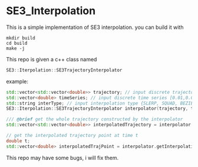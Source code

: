 # SE3_Interpolation
This is a simple implementation of SE3 interpolation.
you can build it with
```
mkdir build
cd build 
make -j
```

This repo is given a c++ class named 
```c++
SE3::Iterpolation::SE3TrajectoryInterpolator
```
example:
```c++
std::vector<std::vector<double>> trajectory; // input discrete trajectory point (x,y,z,aax, aay, aaz) 其中后三个旋转表示为轴角
std::vector<double> timeSeries; // input discrete time series [0.01,0.01,0.01,0.01]
std::string interType; // input interpolation type {SLERP, SQUAD, BEZIER, INVALID}
SE3::Iterpolation::SE3TrajectoryInterpolator interpolator(trajectory, timeSeries, interType);

/// @brief get the whole trajectory constructed by the interpolator
std::vector<std::vector<double>> interpolatedTrajectory = interpolator.getTrajs();

// get the interpolated trajectory point at time t
double t;
std::vector<double> interpolatedTrajPoint = interpolator.getInterpolation(t);
```

This repo may have some bugs, i will fix them.